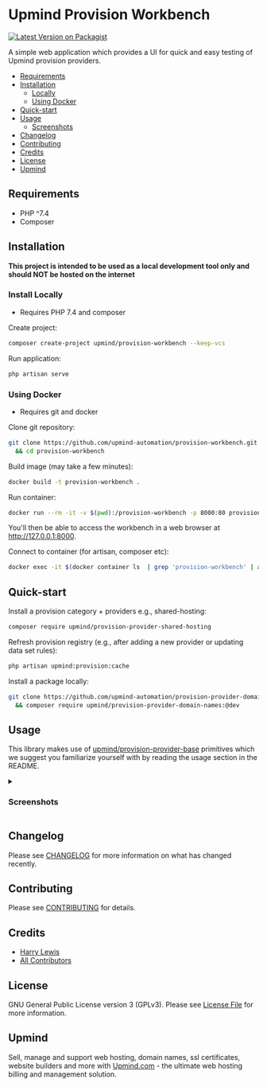 # Upmind Provision Workbench

[![Latest Version on Packagist](https://img.shields.io/packagist/v/upmind/provision-workbench.svg?style=flat-square)](https://packagist.org/packages/upmind/provision-workbench)

A simple web application which provides a UI for quick and easy testing of Upmind provision providers.

- [Requirements](#requirements)
- [Installation](#installation)
  - [Locally](#install-locally)
  - [Using Docker](#using-docker)
- [Quick-start](#quick-start)
- [Usage](#usage)
  - [Screenshots](#screenshots)
- [Changelog](#changelog)
- [Contributing](#contributing)
- [Credits](#credits)
- [License](#license)
- [Upmind](#upmind)

## Requirements

- PHP ^7.4
- Composer

## Installation

**This project is intended to be used as a local development tool only and should NOT be hosted on the internet**

### Install Locally

- Requires PHP 7.4 and composer

Create project:

```bash
composer create-project upmind/provision-workbench --keep-vcs
```

Run application:

```bash
php artisan serve
```

### Using Docker

- Requires git and docker

Clone git repository:

```bash
git clone https://github.com/upmind-automation/provision-workbench.git provision-workbench \
  && cd provision-workbench

```

Build image (may take a few minutes):

```bash
docker build -t provision-workbench .
```

Run container:

```bash
docker run --rm -it -v $(pwd):/provision-workbench -p 8000:80 provision-workbench
```

You'll then be able to access the workbench in a web browser at http://127.0.0.1:8000.

Connect to container (for artisan, composer etc):
```bash
docker exec -it $(docker container ls  | grep 'provision-workbench' | awk '{print $1}') /bin/bash
```

## Quick-start

Install a provision category + providers e.g., shared-hosting:

```bash
composer require upmind/provision-provider-shared-hosting
```

Refresh provision registry (e.g., after adding a new provider or updating data set rules):

```bash
php artisan upmind:provision:cache
```

Install a package locally:

```bash
git clone https://github.com/upmind-automation/provision-provider-domain-names.git local/domain-names \
  && composer require upmind/provision-provider-domain-names:@dev

```

## Usage

This library makes use of [upmind/provision-provider-base](https://packagist.org/packages/upmind/provision-provider-base) primitives which we suggest you familiarize yourself with by reading the usage section in the README.

<details><summary><h3>Screenshots</h3></summary>

#### Homepage

![Homepage](docs/images/home.png "Homepage")


#### Provision Categories

![Provision Categories](docs/images/provision_categories.png "Provision Categories")

#### Shared Hosting Providers

![Shared Hosting Providers](docs/images/shared_hosting_providers.png "Shared Hosting Providers")

#### New 20i Configuration

![New 20i Configuration](docs/images/new_20i_configuration.png "New 20i Configuration")

#### New Provision Request

![New Provision Request](docs/images/get_info_request.png "New Provision Request")

#### Provision Result

![Provision Result](docs/images/get_info_result.png "Provision Result")

#### Provision Result Data

![Provision Result Data](docs/images/get_info_result_data.png "Provision Result Data")

#### Provision Result Logs

![Provision Result Logs](docs/images/get_info_result_logs.png "Provision Result Logs")

#### List Provision Requests

![List Provision Requests](docs/images/list_provision_requests.png "List Provision Requests")
</details>

## Changelog

Please see [CHANGELOG](CHANGELOG.md) for more information on what has changed recently.

## Contributing

Please see [CONTRIBUTING](CONTRIBUTING.md) for details.

## Credits

 - [Harry Lewis](https://github.com/uphlewis)
 - [All Contributors](../../contributors)

## License

GNU General Public License version 3 (GPLv3). Please see [License File](LICENSE.md) for more information.

## Upmind

Sell, manage and support web hosting, domain names, ssl certificates, website builders and more with [Upmind.com](https://upmind.com/start) - the ultimate web hosting billing and management solution.
